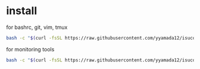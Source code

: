 # install

for bashrc, git, vim, tmux

```bash
bash -c "$(curl -fsSL https://raw.githubusercontent.com/yyamada12/isucon-settings/master/install_essentials.sh)"
```

for monitoring tools

```bash
bash -c "$(curl -fsSL https://raw.githubusercontent.com/yyamada12/isucon-settings/master/install_tools.sh)"
```
